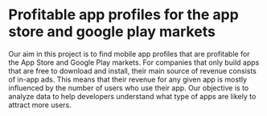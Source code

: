 
# Profitable app profiles for the app store and google play markets

Our aim in this project is to find mobile app profiles that are profitable for the App Store and Google Play markets. For companies that only build apps that are free to download and install, their main source of revenue consists of in-app ads. This means that their revenue for any given app is mostly influenced by the number of users who use their app. Our objective is to analyze data to help developers understand what type of apps are likely to attract more users.
